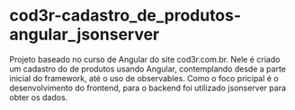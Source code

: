 # cod3r-cadastro_de_produtos-angular_jsonserver
Projeto baseado no curso de Angular do site cod3r.com.br. Nele é criado um cadastro do de produtos usando Angular, contemplando desde a parte inicial do framework, até o uso de observables. Como o foco pricipal é o desenvolvimento do frontend, para o backend foi utilizado jsonserver para obter os  dados.
